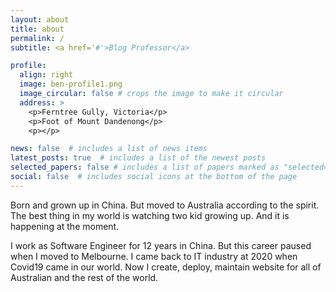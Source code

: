 ```yaml
---
layout: about
title: about
permalink: /
subtitle: <a href='#'>Blog Professor</a>

profile:
  align: right
  image: ben-profile1.png
  image_circular: false # crops the image to make it circular
  address: >
    <p>Ferntree Gully, Victoria</p>
    <p>Foot of Mount Dandenong</p>
    <p></p>

news: false  # includes a list of news items
latest_posts: true  # includes a list of the newest posts
selected_papers: false # includes a list of papers marked as "selected={true}"
social: false  # includes social icons at the bottom of the page
---
```


Born and grown up in China. But moved to Australia according to the spirit. 
The best thing in my world is watching two kid growing up. And it is happening at the moment.


I work as Software Engineer for 12 years in China. But this career paused when I moved to Melbourne. I came back to IT industry at 2020 when Covid19 came in our world. Now I create, deploy, maintain website for all of Australian and the rest of the world.
